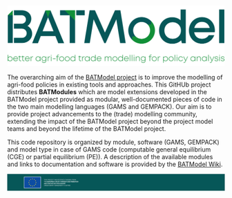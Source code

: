 ![BATModel_logowide](/images/BATModel_logo_wide.png)


The overarching aim of the [BATModel project](www.BATModel.eu) is to improve the modelling of agri-food policies in existing tools and approaches. This GitHUb project distributes **BATModules** which are model extensions developed in the BATModel project provided as modular, well-documented pieces of code in the two main modelling languages (GAMS and GEMPACK). Our aim is to provide project advancements to the (trade) modelling community, extending the impact of the BATModel project beyond the project model teams and beyond the lifetime of the BATModel project.

This code repository is organized by module, software (GAMS, GEMPACK) and model type in case of GAMS code (computable general equilibrium (CGE) or partial equilibrium (PE)). A description of the available modules and links to documentation and software is provided by the [BATModel Wiki](/BATModules/wiki).  


![BATModel_EUacknowledgement](/images/BATModel_EUAcknowledgement_bottom.png)
